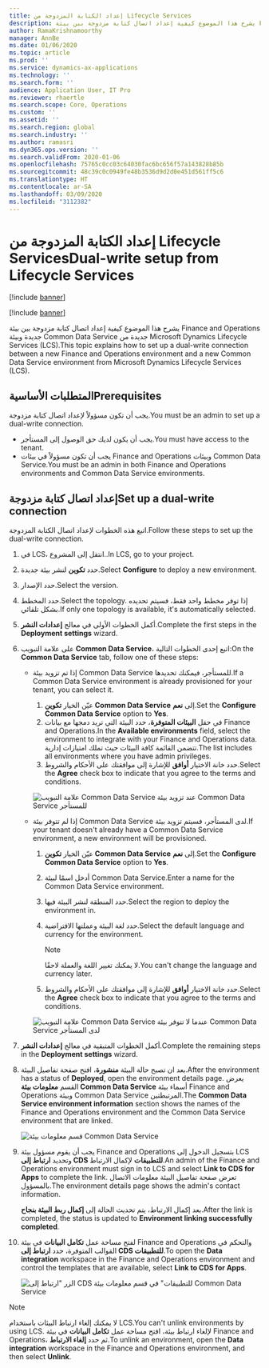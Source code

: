 ```yaml
---
title: إعداد الكتابة المزدوجة من Lifecycle Services
description: يشرح هذا الموضوع كيفية إعداد اتصال كتابة مزدوجة بين بيئة Finance and Operations جديدة وبيئة Common Data Service جديدة من Microsoft Dynamics Lifecycle Services (LCS).
author: RamaKrishnamoorthy
manager: AnnBe
ms.date: 01/06/2020
ms.topic: article
ms.prod: ''
ms.service: dynamics-ax-applications
ms.technology: ''
ms.search.form: ''
audience: Application User, IT Pro
ms.reviewer: rhaertle
ms.search.scope: Core, Operations
ms.custom: ''
ms.assetid: ''
ms.search.region: global
ms.search.industry: ''
ms.author: ramasri
ms.dyn365.ops.version: ''
ms.search.validFrom: 2020-01-06
ms.openlocfilehash: 75765c0cc03c64030fac6bc656f57a143828b85b
ms.sourcegitcommit: 48c39c0c0949fe48b3536d9d2d0e451d561ff5c6
ms.translationtype: HT
ms.contentlocale: ar-SA
ms.lasthandoff: 03/09/2020
ms.locfileid: "3112382"
---
```

# <a name="dual-write-setup-from-lifecycle-services"></a><span data-ttu-id="536ed-103">إعداد الكتابة المزدوجة من Lifecycle Services</span><span class="sxs-lookup"><span data-stu-id="536ed-103">Dual-write setup from Lifecycle Services</span></span>

[!include [banner](../../includes/banner.md)]

[!include [banner](../../includes/preview-banner.md)]

<span data-ttu-id="536ed-104">يشرح هذا الموضوع كيفية إعداد اتصال كتابة مزدوجة بين بيئة Finance and Operations جديدة وبيئة Common Data Service جديدة من Microsoft Dynamics Lifecycle Services (LCS).</span><span class="sxs-lookup"><span data-stu-id="536ed-104">This topic explains how to set up a dual-write connection between a new Finance and Operations environment and a new Common Data Service environment from Microsoft Dynamics Lifecycle Services (LCS).</span></span>

## <a name="prerequisites"></a><span data-ttu-id="536ed-105">المتطلبات الأساسية</span><span class="sxs-lookup"><span data-stu-id="536ed-105">Prerequisites</span></span>

<span data-ttu-id="536ed-106">يجب أن تكون مسؤولاً لإعداد اتصال كتابة مزدوجة.</span><span class="sxs-lookup"><span data-stu-id="536ed-106">You must be an admin to set up a dual-write connection.</span></span>

+ <span data-ttu-id="536ed-107">يجب أن يكون لديك حق الوصول إلى المستأجر.</span><span class="sxs-lookup"><span data-stu-id="536ed-107">You must have access to the tenant.</span></span>
+ <span data-ttu-id="536ed-108">يجب أن تكون مسؤولاً في بيئات Finance and Operations وبيئات Common Data Service.</span><span class="sxs-lookup"><span data-stu-id="536ed-108">You must be an admin in both Finance and Operations environments and Common Data Service environments.</span></span>

## <a name="set-up-a-dual-write-connection"></a><span data-ttu-id="536ed-109">إعداد اتصال كتابة مزدوجة</span><span class="sxs-lookup"><span data-stu-id="536ed-109">Set up a dual-write connection</span></span>

<span data-ttu-id="536ed-110">اتبع هذه الخطوات لإعداد اتصال الكتابة المزدوجة.</span><span class="sxs-lookup"><span data-stu-id="536ed-110">Follow these steps to set up the dual-write connection.</span></span>

1. <span data-ttu-id="536ed-111">في LCS، انتقل إلى المشروع..</span><span class="sxs-lookup"><span data-stu-id="536ed-111">In LCS, go to your project.</span></span>
2. <span data-ttu-id="536ed-112">حدد **تكوين** لنشر بيئة جديدة.</span><span class="sxs-lookup"><span data-stu-id="536ed-112">Select **Configure** to deploy a new environment.</span></span>
3. <span data-ttu-id="536ed-113">حدد الإصدار.</span><span class="sxs-lookup"><span data-stu-id="536ed-113">Select the version.</span></span> 
4. <span data-ttu-id="536ed-114">حدد المخطط.</span><span class="sxs-lookup"><span data-stu-id="536ed-114">Select the topology.</span></span> <span data-ttu-id="536ed-115">إذا توفر مخطط واحد فقط، فسيتم تحديده بشكل تلقائي.</span><span class="sxs-lookup"><span data-stu-id="536ed-115">If only one topology is available, it's automatically selected.</span></span>
5. <span data-ttu-id="536ed-116">أكمل الخطوات الأولى في معالج **إعدادات النشر**.</span><span class="sxs-lookup"><span data-stu-id="536ed-116">Complete the first steps in the **Deployment settings** wizard.</span></span>
6. <span data-ttu-id="536ed-117">على علامة التبويب **Common Data Service**، اتبع إحدى الخطوات التالية:</span><span class="sxs-lookup"><span data-stu-id="536ed-117">On the **Common Data Service** tab, follow one of these steps:</span></span>

    - <span data-ttu-id="536ed-118">إذا تم تزويد بيئة Common Data Service للمستأجر، فيمكنك تحديدها.</span><span class="sxs-lookup"><span data-stu-id="536ed-118">If a Common Data Service environment is already provisioned for your tenant, you can select it.</span></span>

        1. <span data-ttu-id="536ed-119">عيّن الخيار **تكوين Common Data Service** إلى **نعم**.</span><span class="sxs-lookup"><span data-stu-id="536ed-119">Set the **Configure Common Data Service** option to **Yes**.</span></span>
        2. <span data-ttu-id="536ed-120">في حقل **البيئات المتوفرة**، حدد البيئة التي تريد دمجها مع بيانات Finance and Operations.</span><span class="sxs-lookup"><span data-stu-id="536ed-120">In the **Available environments** field, select the environment to integrate with your Finance and Operations data.</span></span> <span data-ttu-id="536ed-121">تتضمن القائمة كافة البيئات حيث تملك امتيازات إدارية.</span><span class="sxs-lookup"><span data-stu-id="536ed-121">The list includes all environments where you have admin privileges.</span></span>
        3. <span data-ttu-id="536ed-122">حدد خانة الاختيار **أوافق** للإشارة إلى موافقتك على الأحكام والشروط.</span><span class="sxs-lookup"><span data-stu-id="536ed-122">Select the **Agree** check box to indicate that you agree to the terms and conditions.</span></span>

        ![علامة التبويب Common Data Service عند تزويد بيئة Common Data Service للمستأجر](../dual-write/media/lcs_setup_1.png)

    - <span data-ttu-id="536ed-124">إذا لم تتوفر بيئة Common Data Service لدى المستأجر، فسيتم تزويد بيئة.</span><span class="sxs-lookup"><span data-stu-id="536ed-124">If your tenant doesn't already have a Common Data Service environment, a new environment will be provisioned.</span></span>

        1. <span data-ttu-id="536ed-125">عيّن الخيار **تكوين Common Data Service** إلى **نعم**.</span><span class="sxs-lookup"><span data-stu-id="536ed-125">Set the **Configure Common Data Service** option to **Yes**.</span></span>
        2. <span data-ttu-id="536ed-126">أدخل اسمًا لبيئة Common Data Service.</span><span class="sxs-lookup"><span data-stu-id="536ed-126">Enter a name for the Common Data Service environment.</span></span>
        3. <span data-ttu-id="536ed-127">حدد المنطقة لنشر البيئة فيها.</span><span class="sxs-lookup"><span data-stu-id="536ed-127">Select the region to deploy the environment in.</span></span>
        4. <span data-ttu-id="536ed-128">حدد لغة البيئة وعملتها الافتراضية.</span><span class="sxs-lookup"><span data-stu-id="536ed-128">Select the default language and currency for the environment.</span></span>

            > [!NOTE]
            > <span data-ttu-id="536ed-129">لا يمكنك تغيير اللغة والعملة لاحقًا.</span><span class="sxs-lookup"><span data-stu-id="536ed-129">You can't change the language and currency later.</span></span>

        5. <span data-ttu-id="536ed-130">حدد خانة الاختيار **أوافق** للإشارة إلى موافقتك على الأحكام والشروط.</span><span class="sxs-lookup"><span data-stu-id="536ed-130">Select the **Agree** check box to indicate that you agree to the terms and conditions.</span></span>

        ![علامة التبويب Common Data Service عندما لا تتوفر بيئة Common Data Service لدى المستأجر](../dual-write/media/lcs_setup_2.png)

7. <span data-ttu-id="536ed-132">أكمل الخطوات المتبقية في معالج **إعدادات النشر**.</span><span class="sxs-lookup"><span data-stu-id="536ed-132">Complete the remaining steps in the **Deployment settings** wizard.</span></span>
8. <span data-ttu-id="536ed-133">بعد ان تصبح حالة البيئة **منشورة**، افتح صفحة تفاصيل البيئة.</span><span class="sxs-lookup"><span data-stu-id="536ed-133">After the environment has a status of **Deployed**, open the environment details page.</span></span> <span data-ttu-id="536ed-134">يعرض القسم **معلومات بيئة Common Data Service** أسماء بيئة Finance and Operations وبيئة Common Data Service المرتبطتين.</span><span class="sxs-lookup"><span data-stu-id="536ed-134">The **Common Data Service environment information** section shows the names of the Finance and Operations environment and the Common Data Service environment that are linked.</span></span>

    ![قسم معلومات بيئة Common Data Service](../dual-write/media/lcs_setup_3.png)

9. <span data-ttu-id="536ed-136">يجب أن يقوم مسؤول بيئة Finance and Operations بتسجيل الدخول إلى LCS وتحديد **ارتباط إلى CDS للتطبيقات** لإكمال الارتباط.</span><span class="sxs-lookup"><span data-stu-id="536ed-136">An admin of the Finance and Operations environment must sign in to LCS and select **Link to CDS for Apps** to complete the link.</span></span> <span data-ttu-id="536ed-137">تعرض صفحة تفاصيل البيئة معلومات الاتصال بالمسؤول.</span><span class="sxs-lookup"><span data-stu-id="536ed-137">The environment details page shows the admin's contact information.</span></span>

    <span data-ttu-id="536ed-138">بعد إكمال الارتباط، يتم تحديث الحالة إلى **إكمال ربط البيئة بنجاح**.</span><span class="sxs-lookup"><span data-stu-id="536ed-138">After the link is completed, the status is updated to **Environment linking successfully completed**.</span></span>

10. <span data-ttu-id="536ed-139">لفتح مساحة عمل **تكامل البيانات** في بيئة Finance and Operations والتحكم في القوالب المتوفرة، حدد **ارتباط إلى CDS للتطبيقات**.</span><span class="sxs-lookup"><span data-stu-id="536ed-139">To open the **Data integration** workspace in the Finance and Operations environment and control the templates that are available, select **Link to CDS for Apps**.</span></span>

    ![الزر "ارتباط إلى CDS للتطبيقات" في قسم معلومات بيئة Common Data Service](../dual-write/media/lcs_setup_4.png)

> [!NOTE]
> <span data-ttu-id="536ed-141">لا يمكنك إلغاء ارتباط البيئات باستخدام LCS.</span><span class="sxs-lookup"><span data-stu-id="536ed-141">You can't unlink environments by using LCS.</span></span> <span data-ttu-id="536ed-142">لإلغاء ارتباط بيئة، افتح مساحة عمل **تكامل البيانات** في بيئة Finance and Operations، ثم حدد **إلغاء الارتباط**.</span><span class="sxs-lookup"><span data-stu-id="536ed-142">To unlink an environment, open the **Data integration** workspace in the Finance and Operations environment, and then select **Unlink**.</span></span>
